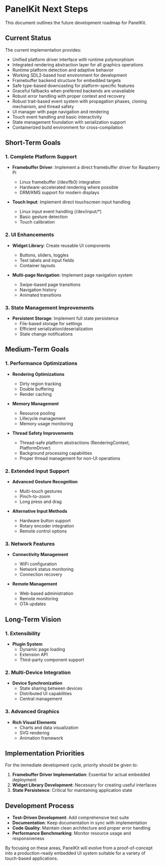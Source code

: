 # PanelKit Next Steps

This document outlines the future development roadmap for PanelKit.

## Current Status

The current implementation provides:

- Unified platform driver interface with runtime polymorphism
- Integrated rendering abstraction layer for all graphics operations
- Runtime platform detection and adaptive behavior
- Working SDL2-based host environment for development
- Framebuffer backend structure for embedded targets
- Safe type-based downcasting for platform-specific features
- Graceful fallbacks when preferred backends are unavailable
- Robust error handling with proper context and recovery
- Robust trait-based event system with propagation phases, cloning mechanism, and thread safety
- UI manager with page navigation and rendering
- Touch event handling and basic interactivity
- State management foundation with serialization support
- Containerized build environment for cross-compilation

## Short-Term Goals

### 1. Complete Platform Support

- **Framebuffer Driver**: Implement a direct framebuffer driver for Raspberry Pi
  - Linux framebuffer (/dev/fb0) integration
  - Hardware-accelerated rendering where possible
  - DRM/KMS support for modern displays

- **Touch Input**: Implement direct touchscreen input handling
  - Linux input event handling (/dev/input/*)
  - Basic gesture detection
  - Touch calibration

### 2. UI Enhancements

- **Widget Library**: Create reusable UI components
  - Buttons, sliders, toggles
  - Text labels and input fields
  - Container layouts

- **Multi-page Navigation**: Implement page navigation system
  - Swipe-based page transitions
  - Navigation history
  - Animated transitions

### 3. State Management Improvements

- **Persistent Storage**: Implement full state persistence
  - File-based storage for settings
  - Efficient serialization/deserialization
  - State change notifications

## Medium-Term Goals

### 1. Performance Optimizations

- **Rendering Optimizations**
  - Dirty region tracking
  - Double buffering
  - Render caching

- **Memory Management**
  - Resource pooling
  - Lifecycle management
  - Memory usage monitoring

- **Thread Safety Improvements**
  - Thread-safe platform abstractions (RenderingContext, PlatformDriver)
  - Background processing capabilities
  - Proper thread management for non-UI operations

### 2. Extended Input Support

- **Advanced Gesture Recognition**
  - Multi-touch gestures
  - Pinch-to-zoom
  - Long press and drag

- **Alternative Input Methods**
  - Hardware button support
  - Rotary encoder integration
  - Remote control options

### 3. Network Features

- **Connectivity Management**
  - WiFi configuration
  - Network status monitoring
  - Connection recovery

- **Remote Management**
  - Web-based administration
  - Remote monitoring
  - OTA updates

## Long-Term Vision

### 1. Extensibility

- **Plugin System**
  - Dynamic page loading
  - Extension API
  - Third-party component support

### 2. Multi-Device Integration

- **Device Synchronization**
  - State sharing between devices
  - Distributed UI capabilities
  - Central management

### 3. Advanced Graphics

- **Rich Visual Elements**
  - Charts and data visualization
  - SVG rendering
  - Animation framework

## Implementation Priorities

For the immediate development cycle, priority should be given to:

1. **Framebuffer Driver Implementation**: Essential for actual embedded deployment
2. **Widget Library Development**: Necessary for creating useful interfaces
3. **State Persistence**: Critical for maintaining application state

## Development Process

- **Test-Driven Development**: Add comprehensive test suite
- **Documentation**: Keep documentation in sync with implementation
- **Code Quality**: Maintain clean architecture and proper error handling
- **Performance Benchmarking**: Monitor resource usage and responsiveness

By focusing on these areas, PanelKit will evolve from a proof-of-concept into a production-ready embedded UI system suitable for a variety of touch-based applications.